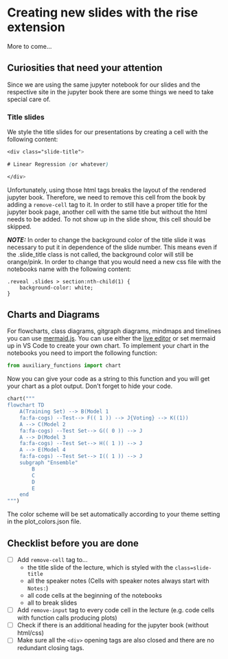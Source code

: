 # Creating new slides with the rise extension

More to come...


## Curiosities that need your attention

Since we are using the same jupyter notebook for our slides and the respective site in the jupyter book there are some things we need to take special care of. 

### Title slides

We style the title slides for our presentations by creating a cell with the following content:

```css
<div class="slide-title">

# Linear Regression (or whatever)

</div>
```
Unfortunately, using those html tags breaks the layout of the rendered jupyter book. Therefore, we need to remove this cell from the book by adding a `remove-cell` tag to it. In order to still have a proper title for the jupyter book page, another cell with the same title but without the html needs to be added. To not show up in the slide show, this cell should be skipped.

**_NOTE:_** In order to change the background color of the title slide it was necessary to put it in dependence of the slide number. This means even if the .slide_title class is not called, the background color will still be orange/pink. In order to change that you would need a new css file with the notebooks name with the following content:
``` 
.reveal .slides > section:nth-child(1) {
    background-color: white;
}
```


## Charts and Diagrams

For flowcharts, class diagrams, gitgraph diagrams, mindmaps and timelines you can use [mermaid.js](https://mermaid.js.org/). You can use either the [live editor](https://mermaid.live/edit) or set mermaid up in VS Code to create your own chart. To implement your chart in the notebooks you need to import the following function:
```python
from auxiliary_functions import chart
```
Now you can give your code as a string to this function and you will get your chart as a plot output. Don't forget to hide your code.
```python
chart("""
flowchart TD
    A(Training Set) --> B(Model 1 
    fa:fa-cogs) --Test--> F(( 1 )) --> J{Voting} --> K((1))
    A --> C(Model 2
    fa:fa-cogs) --Test Set--> G(( 0 )) --> J
    A --> D(Model 3 
    fa:fa-cogs) --Test Set--> H(( 1 )) --> J
    A --> E(Model 4
    fa:fa-cogs) --Test Set--> I(( 1 )) --> J
    subgraph "Ensemble"
        B
        C
        D
        E
    end
""")
```
The color scheme will be set automatically according to your theme setting in the plot_colors.json file.


## Checklist before you are done

- [ ] Add `remove-cell` tag to...
    * the title slide of the lecture, which is styled with the `class=slide-title`
    * all the speaker notes (Cells with speaker notes always start with `Notes:`)
    * all code cells at the beginning of the notebooks
    * all to break slides 
- [ ] Add `remove-input` tag to every code cell in the lecture (e.g. code cells with function calls producing plots)
- [ ] Check if there is an additional heading for the jupyter book (without html/css)
- [ ] Make sure all the `<div>` opening tags are also closed and there are no redundant closing tags.